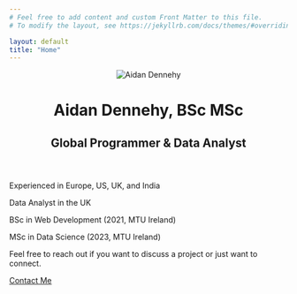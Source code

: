 ```yaml
---
# Feel free to add content and custom Front Matter to this file.
# To modify the layout, see https://jekyllrb.com/docs/themes/#overriding-theme-defaults

layout: default
title: "Home"
---
```


<header>
  <div class="ad-banner">
    <img src="{{ '/assets/imgs/ad_port_photo.jpg' | relative_url }}" alt="Aidan Dennehy">
    <h1>Aidan Dennehy, BSc MSc</h1>
    <h2>Global Programmer & Data Analyst</h2>
  </div>
</header>

<section id="about">
  <p>Experienced in Europe, US, UK, and India</p>
  <p>Data Analyst in the UK</p>
  <p>BSc in Web Development (2021, MTU Ireland)</p>
  <p>MSc in Data Science (2023, MTU Ireland)</p>

</section>

<section id="contact">
  <p>Feel free to reach out if you want to discuss a project or just want to connect.</p>
  <a href="/contact">Contact Me</a>
</section>
